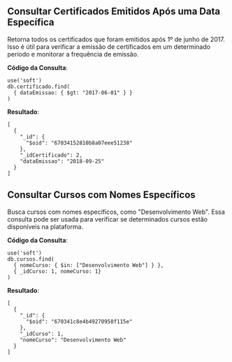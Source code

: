 ## Consultar Certificados Emitidos Após uma Data Específica
Retorna todos os certificados que foram emitidos após 1º de junho de 2017. Isso é útil para verificar a emissão de certificados em um determinado período e monitorar a frequência de emissão.

**Código da Consulta**:
```
use('soft')
db.certificado.find(
  { dataEmissao: { $gt: "2017-06-01" } }  
)
```

**Resultado**:
```
[
  {
    "_id": {
      "$oid": "67034152810b8a07eee51238"
    },
    "_idCertificado": 2,
    "dataEmissao": "2018-09-25"
  }
]
```

## Consultar Cursos com Nomes Específicos
Busca cursos com nomes específicos, como "Desenvolvimento Web". Essa consulta pode ser usada para verificar se determinados cursos estão disponíveis na plataforma.

**Código da Consulta**:
```
use('soft')
db.cursos.find(
  { nomeCurso: { $in: ["Desenvolvimento Web"] } },
  { _idCurso: 1, nomeCurso: 1}
)
```

**Resultado**:
```
[
  {
    "_id": {
      "$oid": "670341c8e4b49270958f115e"
    },
    "_idCurso": 1,
    "nomeCurso": "Desenvolvimento Web"
  }
]
```